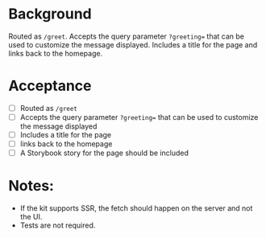 # Background

Routed as `/greet`. Accepts the query parameter `?greeting=` that can be used to customize the message displayed. Includes a title for the page and links back to the homepage.

# Acceptance

- [ ] Routed as `/greet`
- [ ] Accepts the query parameter `?greeting=` that can be used to customize the message displayed
- [ ] Includes a title for the page
- [ ] links back to the homepage
- [ ] A Storybook story for the page should be included

# Notes:

- If the kit supports SSR, the fetch should happen on the server and not the UI.
- Tests are not required.

